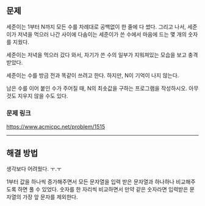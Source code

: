 ## 문제

세준이는 1부터 N까지 모든 수를 차례대로 공백없이 한 줄에 다 썼다. 그리고 나서, 세준이가 저녁을 먹으러 나간 사이에 다솜이는 세준이가 쓴 수에서 마음에 드는 몇 개의 숫자를 지웠다.

세준이는 저녁을 먹으러 갔다 와서, 자기가 쓴 수의 일부가 지워져있는 모습을 보고 충격받았다.

세준이는 수를 방금 전과 똑같이 쓰려고 한다. 하지만, N이 기억이 나지 않는다.

남은 수를 이어 붙인 수가 주어질 때, N의 최솟값을 구하는 프로그램을 작성하시오. 아무것도 지우지 않을 수도 있다.

### 문제 링크

https://www.acmicpc.net/problem/1515

---

## 해결 방법

생각보다 어려웠다. ㅜ.ㅜ

1부터 값을 하나씩 증가해주면서 모든 문자열을 입력 받은 문자열과 하나하나 비교해주도록 하면 풀 수 있었다.
숫자를 한 자리씩 비교하면서 만약 같은 숫자라면 입력받은 문자열의 가장 앞 문자를 제외한다.
